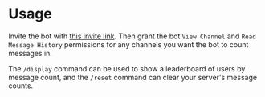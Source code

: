 # Usage

Invite the bot with [this invite link](https://discord.com/api/oauth2/authorize?client_id=888294003966103572&permissions=0&scope=bot%20applications.commands). Then grant the bot `View Channel` and `Read Message History` permissions for any channels you want the bot to count messages in.

The `/display` command can be used to show a leaderboard of users by message count, and the `/reset` command can clear your server's message counts.
